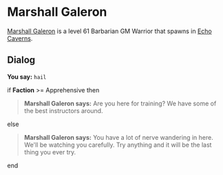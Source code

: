 # Marshall Galeron



[Marshall Galeron](/npc/153102) is a level 61 Barbarian GM Warrior that spawns in [Echo Caverns](/zone/153).



## Dialog

**You say:** `hail`



if **Faction** >= Apprehensive then



>**Marshall Galeron says:** Are you here for training?  We have some of the best instructors around.


else



>**Marshall Galeron says:** You have a lot of nerve wandering in here.  We'll be watching you carefully.  Try anything and it will be the last thing you ever try.

end